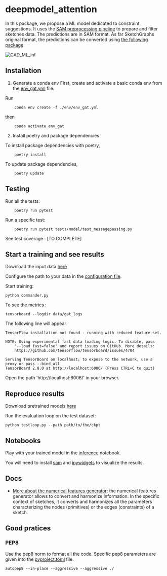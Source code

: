 # deepmodel_attention

In this package, we propose a ML model dedicated to constraint suggestions. It uses the [SAM preprocessing pipeline](https://github.com/sketchai/preprocessing) to prepare and filter sketches data. The predictions are in SAM format. As far SketchGraphs original format, the predictions can be converted using [the following package](https://github.com/sketchai/sketchgraph_vs_sam).

![CAD_ML_inf](https://user-images.githubusercontent.com/103726832/184371778-3a82f8f1-198b-40b5-81d2-d3b5f8c8fc5a.gif)

## Installation

1. Generate a conda env 
First, create and activate a basic conda env from the [env_gat.yml](./env/env_gat.yml) file. 

Run 
```
    conda env create -f ./env/env_gat.yml
```

then 

```
    conda activate env_gat
```


2. Install poetry and package dependencies

To install package dependencies with poetry, 

```
    poetry install
```

To update package dependencies, 
```
    poetry update
```

## Testing 

Run all the tests:

```
    poetry run pytest 
```

Run a specific test:

```
    poetry run pytest tests/model/test_messagepassing.py
```

See test coverage : [TO COMPLETE]

## Start a training and see results

Download the input data [here](https://huggingface.co/datasets/sketchai/sam-dataset)

Configure the path to your data in the [configuration file](config/gat.yml).

Start training: 

```
python commander.py
```

To see the metrics :

```
tensorboard --logdir data/gat_logs
```
The following line will appear

```
TensorFlow installation not found - running with reduced feature set.

NOTE: Using experimental fast data loading logic. To disable, pass
    "--load_fast=false" and report issues on GitHub. More details:
    https://github.com/tensorflow/tensorboard/issues/4784

Serving TensorBoard on localhost; to expose to the network, use a proxy or pass --bind_all
TensorBoard 2.8.0 at http://localhost:6006/ (Press CTRL+C to quit)

```

Open the path 'http://localhost:6006/' in your browser.

## Reproduce results

Download pretrained models [here](https://huggingface.co/sketchai/sketch-gnn)

Run the evaluation loop on the test dataset:

```
python testloop.py --path path/to/the/ckpt
```

## Notebooks

Play with your trained model in the [inference](notebook/inference.ipynb) notebook.

You will need to install [sam](https://github.com/sketchai/sam) and [ipywidgets](https://pypi.org/project/ipywidgets/) to visualize the results.


## Docs

- [More about the numerical features generator](docs/models/numericalFeature.md): the numerical features generator allows to convert and harmonize information. In the specific context of sketches, it converts and harmonizes all the parameters characterizing the nodes (primitives) or the edges (constraints) of a sketch.

## Good pratices 

### PEP8

Use the pep8 norm to format all the code. Specific pep8 parameters are given into the [pyproject.toml](pyproject.toml) file.

```
autopep8 --in-place --aggressive --aggressive ./
```




